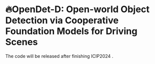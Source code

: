 # 🔥OpenDet-D: Open-world Object Detection via Cooperative Foundation Models for Driving Scenes
The code will be released after finishing ICIP2024 .


